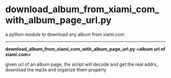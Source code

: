 download_album_from_xiami_com_with_album_page_url.py
===================

a python module to download any album from xiami.com

-----------
<b>download_album_from_xiami_com_with_album_page_url.py &lt;album url of xiami.com&gt;</b>

given url of an album page, the script will decode and get the real addrs, download the mp3s and organize them properly
